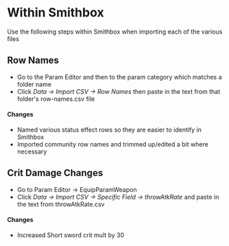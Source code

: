 # Within Smithbox
Use the following steps within Smithbox when importing each of the various files

## Row Names
- Go to the Param Editor and then to the param category which matches a folder name
- Click *Data -> Import CSV -> Row Names* then paste in the text from that folder's row-names.csv file
#### Changes
- Named various status effect rows so they are easier to identify in Smithbox
- Imported community row names and trimmed up/edited a bit where necessary

## Crit Damage Changes
- Go to Param Editor -> EquipParamWeapon
- Click *Data -> Import CSV -> Specific Field -> throwAtkRate* and paste in the text from throwAtkRate.csv
#### Changes
- Increased Short sword crit mult by 30
